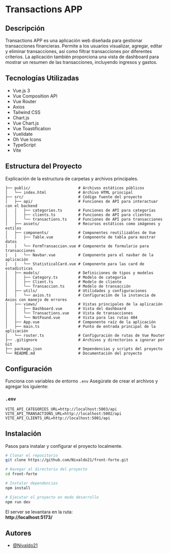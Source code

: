 # Transactions APP

## Descripción
Transactions APP es una aplicación web diseñada para gestionar transacciones financieras. Permite a los usuarios visualizar, agregar, editar y eliminar transacciones, así como filtrar transacciones por diferentes criterios. La aplicación también proporciona una vista de dashboard para mostrar un resumen de las transacciones, incluyendo ingresos y gastos.

## Tecnologías Utilizadas
- Vue.js 3
- Vue Composition API
- Vue Router
- Axios
- Tailwind CSS
- Chart.js
- Vue Chart.js
- Vue Toastification
- Vuelidate
- Oh Vue Icons
- TypeScript
- Vite

## Estructura del Proyecto
Explicación de la estructura de carpetas y archivos principales.

```plaintext
├── public/                     # Archivos estáticos públicos
│   └── index.html              # Archivo HTML principal
├── src/                        # Código fuente del proyecto
│   ├── api/                    # Funciones de API para interactuar con el backend
│   │   ├── categories.ts       # Funciones de API para categorías
│   │   ├── clients.ts          # Funciones de API para clientes
│   │   └── transactions.ts     # Funciones de API para transacciones
│   ├── assets/                 # Recursos estáticos como imágenes y estilos
│   ├── components/             # Componentes reutilizables de Vue
│   │   ├── Table.vue           # Componente de tabla para mostrar datos
│   │   └── FormTransaccion.vue # Componente de formulario para transacciones
|   |   └── Navbar.vue          # Componente para el navbar de la aplicación
|   |   └── StatisticalCard.vue # Componente para las card de estadisticas
│   ├── models/                 # Definiciones de tipos y modelos
│   │   ├── Category.ts         # Modelo de categoría
│   │   ├── Client.ts           # Modelo de cliente
│   │   └── Transaccion.ts      # Modelo de transacción
│   ├── utils/                  # Utilidades y configuraciones
│   │   └── axios.ts            # Configuración de la instancia de Axios con manejo de errores
│   ├── views/                  # Vistas principales de la aplicación
│   │   ├── Dashboard.vue       # Vista del dashboard
│   │   └── Transactions.vue    # Vista de transacciones
│   │   └── NotFound.vue        # Vista para las rutas 404
│   ├── App.vue                 # Componente raíz de la aplicación
│   ├── main.ts                 # Punto de entrada principal de la aplicación
│   └── router.ts               # Configuración de rutas de Vue Router
├── .gitignore                  # Archivos y directorios a ignorar por Git
├── package.json                # Dependencias y scripts del proyecto
└── README.md                   # Documentación del proyecto
```
## Configuración

Funciona con variables de entorno `.env` Asegúrate de crear el archivos y agregar los iguiente:

### `.env`

```env
VITE_API_CATEGORIES_URL=http://localhost:5003/api
VITE_API_TRANSACTIONS_URL=http://localhost:5002/api
VITE_API_CLIENTS_URL=http://localhost:5001/api
```

## Instalación
Pasos para instalar y configurar el proyecto localmente.

```bash
# Clonar el repositorio
git clone https://github.com/Nivaldo21/front-forte.git

# Navegar al directorio del proyecto
cd front-forte

# Instalar dependencias
npm install

# Ejecutar el proyecto en modo desarrollo
npm run dev
```

El server se levantara en la ruta:  
**http://localhost:5173/**
## Autores

- [@Nivaldo21](https://github.com/Nivaldo21)
